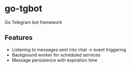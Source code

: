 # go-tgbot
Go Telegram bot framework

## Features

* Listening to messages sent into chat -> event triggering
* Background worker for scheduled services
* Message persistence with expiration time
